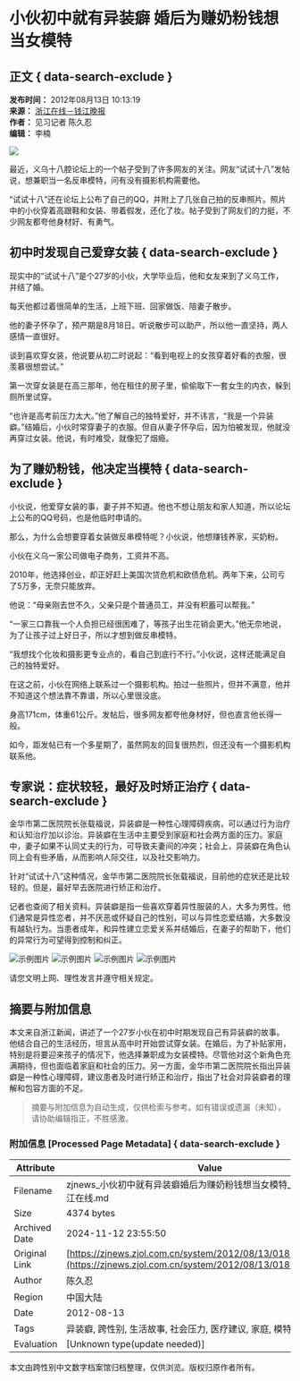 # 小伙初中就有异装癖 婚后为赚奶粉钱想当女模特

## 正文 { data-search-exclude }


**发布时间：** 2012年08月13日 10:13:19  
**来源：** [浙江在线－钱江晚报](http://www.zjdaily.com.cn/qjwb/)  
**作者：** 见习记者 陈久忍  
**编辑：** 李楠  

![](http://zjnews.zjol.com.cn/05zjnews/pazj/images/p04.jpg)

最近，义乌十八腔论坛上的一个帖子受到了许多网友的关注。网友“试试十八”发帖说，想兼职当一名反串模特，问有没有摄影机构需要他。

“试试十八”还在论坛上公布了自己的QQ，并附上了几张自己拍的反串照片。照片中的小伙穿着高跟鞋和女装、带着假发，还化了妆。帖子受到了网友们的力挺，不少网友都夸他身材好、有勇气。

## 初中时发现自己爱穿女装 { data-search-exclude }

现实中的“试试十八”是个27岁的小伙，大学毕业后，他和女友来到了义乌工作，并结了婚。

每天他都过着很简单的生活，上班下班、回家做饭、陪妻子散步。

他的妻子怀孕了，预产期是8月18日。听说散步可以助产，所以他一直坚持，两人感情一直很好。

谈到喜欢穿女装，他说要从初二时说起：“看到电视上的女孩穿着好看的衣服，很羡慕很想尝试。”

第一次穿女装是在高三那年，他在租住的房子里，偷偷取下一套女生的内衣，躲到厕所里试穿。

“也许是高考前压力太大。”他了解自己的独特爱好，并不讳言，“我是一个异装癖。”结婚后，小伙时常穿妻子的衣服。但自从妻子怀孕后，因为怕被发现，他就没再穿过女装。他说，有时难受，就像犯了烟瘾。

## 为了赚奶粉钱，他决定当模特 { data-search-exclude }

小伙说，他爱穿女装的事，妻子并不知道。他也不想让朋友和家人知道，所以论坛上公布的QQ号码，也是他临时申请的。

那么，为什么会想要穿着女装做反串模特呢？小伙说，他想赚钱养家，买奶粉。

小伙在义乌一家公司做电子商务，工资并不高。

2010年，他选择创业，却正好赶上美国次贷危机和欧债危机。两年下来，公司亏了5万多，无奈只能放弃。

他说：“母亲刚去世不久，父亲只是个普通员工，并没有积蓄可以帮我。”

“一家三口靠我一个人负担已经很困难了，等孩子出生花销会更大。”他无奈地说，为了让孩子过上好日子，所以才想到做反串模特。

“我想找个化妆和摄影更专业点的，看自己到底行不行。”小伙说，这样还能满足自己的独特爱好。

在这之前，小伙在网络上联系过一个摄影机构。拍过一些照片，但并不满意，他并不知道这个想法靠不靠谱，所以心里很没底。

身高171cm，体重61公斤。发帖后，很多网友都夸他身材好，但也直言他长得一般。

如今，距发帖已有一个多星期了，虽然网友的回复很热烈，但还没有一个摄影机构联系他。

## 专家说：症状较轻，最好及时矫正治疗 { data-search-exclude }

金华市第二医院院长张载福说，异装癖是一种性心理障碍疾病，可以通过行为治疗和认知治疗加以诊治。异装癖在生活中主要受到家庭和社会两方面的压力。家庭中，妻子如果不认同丈夫的行为，可导致夫妻间的冲突；社会上，异装癖在角色认同上会有些矛盾，从而影响人际交往，以及社交影响力。

针对“试试十八”这种情况，金华市第二医院院长张载福说，目前他的症状还是比较轻的。但是，最好早去医院进行矫正和治疗。

记者也查阅了相关资料。异装癖是指一些喜欢穿着异性服装的人，大多为男性。他们通常是异性恋者，并不厌恶或怀疑自己的性别，可以与异性恋爱结婚，大多数没有越轨行为。当患者成年，和异性建立恋爱关系并结婚后，在妻子的帮助下，他们的异常行为可望得到控制和纠正。

![示例图片](http://img.zjolcdn.com/pic/0/02/23/02/2230242_970746.gif)
![示例图片](http://img.zjolcdn.com/pic/0/02/23/02/2230243_322454.gif)
![示例图片](http://img.zjolcdn.com/pic/0/03/16/02/3160215_527755.jpg)
![示例图片](http://img.zjolcdn.com/pic/0/05/09/62/5096200_879271.jpg)

请您文明上网、理性发言并遵守相关规定。 

## 摘要与附加信息

<!-- tcd_abstract -->
本文来自浙江新闻，讲述了一个27岁小伙在初中时期发现自己有异装癖的故事。他结合自己的生活经历，坦言从高中时开始尝试穿女装。在婚后，为了补贴家用，特别是将要迎来孩子的情况下，他选择兼职成为女装模特。尽管他对这个新角色充满期待，但也面临着家庭和社会的压力。另一方面，金华市第二医院院长指出异装癖是一种性心理障碍，建议患者及时进行矫正和治疗，指出了社会对异装癖者的理解和包容方面的不足。
<!-- tcd_abstract_end -->

> 摘要与附加信息为自动生成，仅供检索与参考。如有错误或遗漏（未知），请协助编辑指正，不胜感激。

### 附加信息 [Processed Page Metadata] { data-search-exclude }

| Attribute       | Value                                  |
|-----------------|----------------------------------------|
| Filename        | zjnews_小伙初中就有异装癖婚后为赚奶粉钱想当女模特_-_浙江新闻_-_浙江在线.md                             |
| Size            | 4374 bytes                           |
| Archived Date   | 2024-11-12 23:55:50                             |
| Original Link   | [https://zjnews.zjol.com.cn/system/2012/08/13/018731864.shtml](https://zjnews.zjol.com.cn/system/2012/08/13/018731864.shtml)                       |
| Author          | 陈久忍                               |
| Region          | 中国大陆                               |
| Date            | 2012-08-13                                 |
| Tags            | 异装癖, 跨性别, 生活故事, 社会压力, 医疗建议, 家庭, 模特                                 |
| Evaluation            | [Unknown type(update needed)]                                 |
<!-- tcd_table_end -->

本文由跨性别中文数字档案馆归档整理，仅供浏览。版权归原作者所有。
